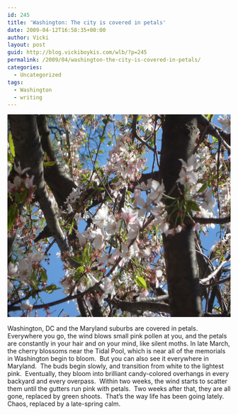 ```yaml
---
id: 245
title: 'Washington: The city is covered in petals'
date: 2009-04-12T16:58:35+00:00
author: Vicki
layout: post
guid: http://blog.vickiboykis.com/wlb/?p=245
permalink: /2009/04/washington-the-city-is-covered-in-petals/
categories:
  - Uncategorized
tags:
  - Washington
  - writing
---
```

<p style="text-align: center;">
  <a href="https://raw.githubusercontent.com/veekaybee/wlb/gh-pages/assets/images/2009/04/dsc01206.jpg"><img class="aligncenter size-full wp-image-246" title="dsc01206" src="https://raw.githubusercontent.com/veekaybee/wlb/gh-pages/assets/images/2009/04/dsc01206.jpg" alt="dsc01206" width="611" height="457" /></a>
</p>

<p style="text-align: left;">
  Washington, DC and the Maryland suburbs are covered in petals.  Everywhere you go, the wind blows small pink pollen at you, and the petals are constantly in your hair and on your mind, like silent moths. In late March, the cherry blossoms near the Tidal Pool, which is near all of the memorials in Washington begin to bloom.  But you can also see it everywhere in Maryland.  The buds begin slowly, and transition from white to the lightest pink.  Eventually, they bloom into brilliant candy-colored overhangs in every backyard and every overpass.  Within two weeks, the wind starts to scatter them until the gutters run pink with petals.  Two weeks after that, they are all gone, replaced by green shoots.  That&#8217;s the way life has been going lately.  Chaos, replaced by a late-spring calm.
</p>

<p style="text-align: left;">
  <p style="text-align: left;">